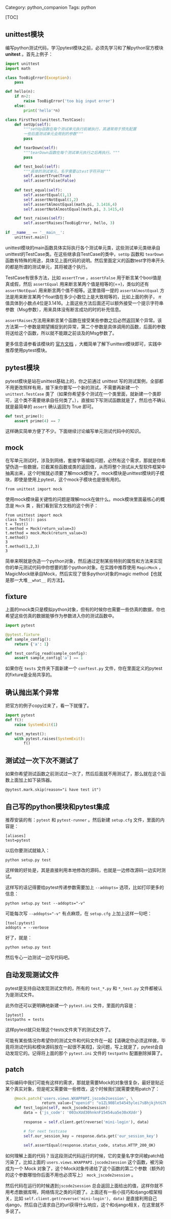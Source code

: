 Category: python_companion
Tags: python

[TOC]



unittest模块
------------

编写python测试代码，学习pytest模块之前，必须先学习和了解python官方模块 **unitest** 。首先上例子：

```python
import unittest
import math

class TooBigError(Exception):
    pass

def hello(n):
    if n>2:
        raise TooBigError('too big input error')
    else:
        print('hello'*n)

class FirstTest(unittest.TestCase):
    def setUp(self):
        """setUp函数在每个测试单元执行前被执行，其通常用于预先配置
        一些后面测试单元会用到的参数"""
        pass

    def tearDown(self):
        """tearDown函数在每个测试单元执行之后再执行。"""
        pass

    def test_bool(self):
        """具体的测试单元，名字需要以test字符开始"""
        self.assertTrue(True)
        self.assertFalse(False)
        
    def test_equal(self):
        self.assertEqual(1,1)
        self.assertNotEqual(1,2)
        self.assertAlmostEqual(math.pi, 3.1416,4)
        self.assertNotAlmostEqual(math.pi, 3.1415,4)

    def test_raises(self):
        self.assertRaises(TooBigError, hello, 3)
        
if __name__ == '__main__':
    unittest.main()
```

unittest模块的main函数具体实际执行各个测试单元类，这些测试单元类继承自unittest的TestCase类。在这些继承自TestCase的类中，`setUp` 函数和 `tearDown` 函数有特殊的用途，具体见上面代码的说明。然后里面定义的函数test字符串开头的都是所谓的测试单元，其将被逐个执行。

TestCase有很多方法，比如 `assertTrue` ，`assertFalse` 用于断言某个bool值是真或假，然后 `assertEqual` 用来断言某两个值是相等的(==)，类似的还有 `assertNotEqual` 用来断言两个值不相等。这里值得一提的 `assertAlmostEqual` 方法是用来断言某两个float值在多少小数位上是大致相等的，比如上面的例子，
$\pi$ 值具体到小数点4位是3.1416。上面这些方法后面还可以额外接受一个提示字符串参数（Msg参数），用来具体没有断言成功的时的补充信息。

`assertRaises`方法用来断言某个函数在接受某些参数之后必然返回某个异常。该方法第一个参数是期望捕捉到的异常，第二个参数是具体调用的函数，后面的参数将送给这个函数，所以就不能跟之前谈及的Msg参数了。

更多信息请参看该模块的 [官方文档](https://docs.python.org/3/library/unittest.html) ，大概简单了解下unittest模块即可，实践中推荐使用pytest模块。



## pytest模块

pytest模块是站在unittest基础上的，你之前通过 unittest 写的测试案例，全部都不用更改照样有用，接下来你要写一个新的测试，不需要再新建一个 `unittest.TestCase` 类了（如果你希望多个测试在一个类里面，就新建一个类即可，这个类不需要继承自任何类了。），直接如下写测试函数就是了，然后也不确认就是最简单的 `assert` 确认返回为 True 即可。

```python
def test_prime():
    assert prime(4) == 7
```

这样确实简单方便了不少。下面继续讨论编写单元测试代码中的知识。



## mock

在写单元测试时，涉及到网络，套接字等编程问题，必然有这个需求，那就是你希望伪造一些数据，拦截某些函数或类的返回值，从而将整个测试从大型软件框架中抽离出来，这个时候就必须要了解mock模块了。mock模块是unittest模块的子模块，即使是使用上pytest，这个mock子模块也是很有用的。

```
from unittest import mock
```

使用mock模块最关键性的问题是理解mock在做什么。mock模块里面最核心的概念是 `Mock` 类 ，我们看到官方文档的这个例子：

```
from unittest import mock
class Test(): pass
t = Test()
t.method = Mock(return_value=3)
t.method = mock.Mock(return_value=3)
t.method()
3
t.method(1,2,3)
3
```

简单来啊就是伪造一个python对象，然后通过定制某些特别的属性和方法来实现你的单元测试代码中你想要的那个python对象。在实践中推荐使用 `MagicMock` ，MagicMock继承自Mock，然后实现了很多python对象的magic method【也就是那一大堆`__what__` 的方法】。

## fixture

上面的mock类只是模拟python对象，但有的时候你也需要一些仿真的数据，你也希望这些仿真的数据能够作为参数进入你的测试函数中。

```python
import pytest

@pytest.fixture
def sample_config():
    return {'a': 1}

def test_config_read(sample_config):
    assert sample_config['a'] == 1
```

如果你在 `tests` 文件夹下面新建一个 `conftest.py` 文件，你在里面定义的pytest的fixture是全局共享的。

## 确认抛出某个异常

把官方的例子copy过来了，看一下就懂了。

```python
import pytest
def f():
    raise SystemExit(1)

def test_mytest():
    with pytest.raises(SystemExit):
        f()
```



## 测试过一次下次不测试了

如果你希望测试函数之前测试过一次了，然后后面就不用测试了，那么就在这个函数上面加上如下装饰器。

```
@pytest.mark.skip(reason="i have test it")
```



## 自己写的python模块和pytest集成

推荐安装的有：`pytest` 和 `pytest-runner` 。然后新建 `setup.cfg` 文件，里面的内容是：

```
[aliases]
test=pytest
```

以后你要测试就输入：
```
python setup.py test
```

这样做的好处是，其是直接利用本地修改的源码，也就是一边修改源码一边实时测试。

这样写的话记得要给pytest传递参数需要加上 `--addopts=` 选项，比如打印更多的信息：

```
python setup.py test --addopts="-v"
```

可能每次写 `--addopts="-v"` 有点麻烦，在 `setup.cfg` 上加上这样一句吧：
```
[tool:pytest]
addopts = --verbose
```

好了，就是：
```
python setup.py test
```
然后专心一边测试一边写代码吧。



## 自动发现测试文件

pytest是支持自动发现测试文件的，所有的 `test_*.py` 和 `*_test.py` 文件都被认为是测试文件。

此外你还可以更明确地新建一个 `pytest.ini` 文件，里面的内容是：

```
[pytest]
testpaths = tests
```

这样pytest就只处理这个tests文件夹下的测试文件了。

可能有某些情况你希望你的测试文件和代码文件在一起【请确定你必须这样做，毕竟将测试代码和模块源码放在一起很不美观】，没问题，写上就是了，pytest会自动发现它的。记得将上面的那个 `pytest.ini` 文件的 `testpaths` 配置删除掉算了。




## patch

实际编码中我们可能有这样的需求，那就是需要Mock的对象很复杂，最好是贴近某个真实对象，但是呢又需要做一些修改，这个时候我们就需要使用patch了：

```python
    @mock.patch('users.views.WXAPPAPI.jscode2session', \
                return_value={"openid": "o1ZL90Ble54545ylei7sBhjkjhtG7PLM", "session_key": "4XXDVTc0e4nuDjgjghhfCIcOg==","expires_in": 7200})
    def test_login(self, mock_jscode2session):
        data = {'js_code': '003xXUd30hnknF15454ua5e30xXUdr'}
        
        response = self.client.get(reverse('mini-login'), data)

        # for next testcase
        self.our_session_key = response.data.get('our_session_key')
    
        self.assertEqual(response.status_code, status.HTTP_200_OK)
```


如何理解上面的代码？当这段测试代码运行的时候，它的变量名字空间被patch给污染了，比如上面的 `users.views.WXAPPAPI.jscode2session` 这个函数，被污染成为一个 Mock 对象了，这个Mock对象传递给了这个函数的第二个参数（额外的的这个参数哪怕你后面不用也必须写上） `mock_jscode2session` 。

然后代码在运行的时候遇到`jscode2session` 总会返回上面给出的值，这样你就不用考虑数据库啊，网络情况之类的问题了。上面还有一些小技巧和django框架相关，比如 `self.client.get(reverse('mini-login'), data)` 是直接利用自己django，然后自己请求自己的url获得什么响应，这个和django相关，在这里就不多说了。
